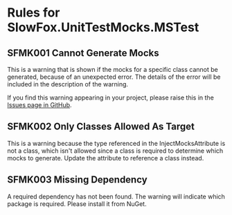 ﻿# Rules for SlowFox.UnitTestMocks.MSTest

## SFMK001 Cannot Generate Mocks

This is a warning that is shown if the mocks for a specific class cannot be generated, because of an unexpected error.  The details of the error will be included in the description of the warning.

If you find this warning appearing in your project, please raise this in the [Issues page in GitHub](https://github.com/Bungalow64/SlowFox/issues).

## SFMK002 Only Classes Allowed As Target

This is a warning because the type referenced in the InjectMocksAttribute is not a class, which isn't allowed since a class is required to determine which mocks to generate.  Update the attribute to reference a class instead.

## SFMK003 Missing Dependency

A required dependency has not been found.  The warning will indicate which package is required.  Please install it from NuGet.


